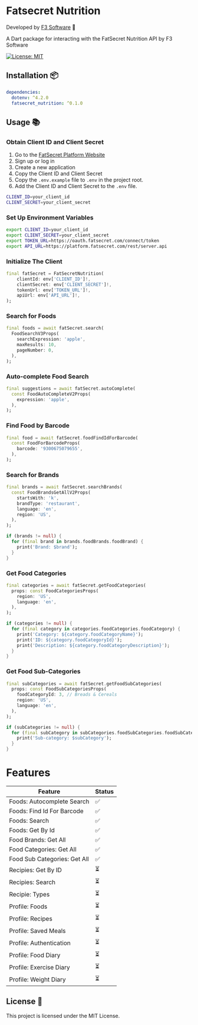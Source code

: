 # Fatsecret Nutrition

Developed by [F3 Software][f3_software_link] 🚀

A Dart package for interacting with the FatSecret Nutrition API by F3 Software

[![License: MIT][license_badge]][license_link]

## Installation 📦

```yaml
dependencies:
  dotenv: ^4.2.0
  fatsecret_nutrition: ^0.1.0
```

## Usage 📚

### Obtain Client ID and Client Secret

1. Go to the [FatSecret Platform Website](https://platform.fatsecret.com)
2. Sign up or log in
3. Create a new application
4. Copy the Client ID and Client Secret
5. Copy the `.env.example` file to `.env` in the project root.
6. Add the Client ID and Client Secret to the `.env` file.

```bash
CLIENT_ID=your_client_id
CLIENT_SECRET=your_client_secret
```

### Set Up Environment Variables

```bash
export CLIENT_ID=your_client_id
export CLIENT_SECRET=your_client_secret
export TOKEN_URL=https://oauth.fatsecret.com/connect/token
export API_URL=https://platform.fatsecret.com/rest/server.api
```

### Initialize The Client

```dart
final fatSecret = FatSecretNutrition(
    clientId: env['CLIENT_ID']!,
    clientSecret: env['CLIENT_SECRET']!,
    tokenUrl: env['TOKEN_URL']!,
    apiUrl: env['API_URL']!,
);
```

### Search for Foods

```dart
final foods = await fatSecret.search(
  FoodSearchV3Props(
    searchExpression: 'apple',
    maxResults: 10,
    pageNumber: 0,
  ),
);
```

### Auto-complete Food Search

```dart
final suggestions = await fatSecret.autoComplete(
  const FoodAutoCompleteV2Props(
    expression: 'apple',
  ),
);
```

### Find Food by Barcode

```dart
final food = await fatSecret.foodFindIdForBarcode(
  const FoodForBarcodeProps(
    barcode: '9300675079655',
  ),
);
```

### Search for Brands

```dart
final brands = await fatSecret.searchBrands(
  const FoodBrandsGetAllV2Props(
    startsWith: 'k',
    brandType: 'restaurant',
    language: 'en',
    region: 'US',
  ),
);

if (brands != null) {
  for (final brand in brands.foodBrands.foodBrand) {
    print('Brand: $brand');
  }
}
```

### Get Food Categories

```dart
final categories = await fatSecret.getFoodCategories(
  props: const FoodCategoriesProps(
    region: 'US',
    language: 'en',
  ),
);

if (categories != null) {
  for (final category in categories.foodCategories.foodCategory) {
    print('Category: ${category.foodCategoryName}');
    print('ID: ${category.foodCategoryId}');
    print('Description: ${category.foodCategoryDescription}');
  }
}
```

### Get Food Sub-Categories

```dart
final subCategories = await fatSecret.getFoodSubCategories(
  props: const FoodSubCategoriesProps(
    foodCategoryId: 3, // Breads & Cereals
    region: 'US',
    language: 'en',
  ),
);

if (subCategories != null) {
  for (final subCategory in subCategories.foodSubCategories.foodSubCategory) {
    print('Sub-category: $subCategory');
  }
}
```

# Features

| Feature | Status |
|----------------------------|-----|
| Foods: Autocomplete Search | ✅ |
| Foods: Find Id For Barcode | ✅ |
| Foods: Search | ✅ |
| Foods: Get By Id | ✅ |
| Food Brands: Get All | ✅ |
| Food Categories: Get All | ✅ |
| Food Sub Categories: Get All | ✅ |
| Recipies: Get By ID | ⏳ |
| Recipies: Search | ⏳ |
| Recipie: Types | ⏳ |
| Profile: Foods | ⏳ |
| Profile: Recipes | ⏳ |
| Profile: Saved Meals | ⏳ |
| Profile: Authentication | ⏳ |
| Profile: Food Diary | ⏳ |
| Profile: Exercise Diary | ⏳ |
| Profile: Weight Diary | ⏳ |

## License 📝

This project is licensed under the MIT License.

[f3_software_link]: https://www.f3software.com?ref=fatsecret_nutrition&utm_source=fatsecret_nutrition&utm_medium=readme&utm_campaign=fatsecret_nutrition
[license_badge]: https://img.shields.io/badge/license-MIT-blue.svg
[license_link]: https://opensource.org/licenses/MIT
